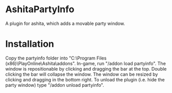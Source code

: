 # AshitaPartyInfo
A plugin for ashita, which adds a movable party window.

# Installation
Copy the partyinfo folder into "C:\Program Files (x86)\PlayOnline\Ashita\addons".
In-game, run "/addon load partyinfo". The window is repositionable by clicking and dragging the bar at the top. Double clicking the bar will collapse the window. The window can be resized by clicking and dragging in the bottom right.
To unload the plugin (i.e. hide the party window) type "/addon unload partyinfo".
